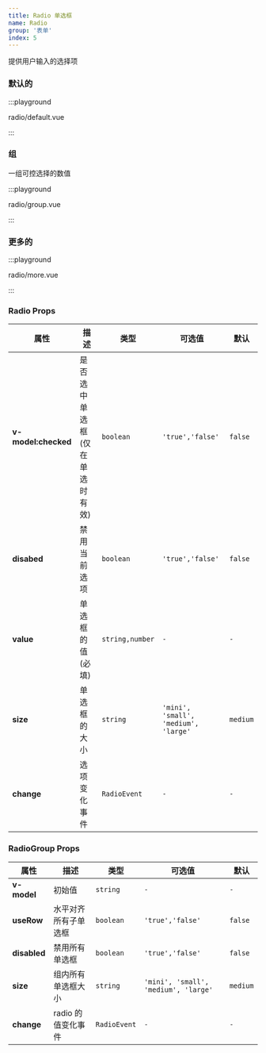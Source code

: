 ```yaml
---
title: Radio 单选框
name: Radio
group: '表单'
index: 5
---
```


提供用户输入的选择项

### 默认的

:::playground

radio/default.vue

:::

### 组

一组可控选择的数值

:::playground

radio/group.vue

:::

### 更多的

:::playground

radio/more.vue

:::

### Radio Props

| 属性                | 描述                           | 类型            | 可选值                               | 默认     |
| ------------------- | ------------------------------ | --------------- | ------------------------------------ | -------- |
| **v-model:checked** | 是否选中单选框(仅在单选时有效) | `boolean`       | `'true','false'`                     | `false`  |
| **disabed**         | 禁用当前选项                   | `boolean`       | `'true','false'`                     | `false`  |
| **value**           | 单选框的值(必填)               | `string,number` | `-`                                  | `-`      |
| **size**            | 单选框的大小                   | `string`        | `'mini', 'small', 'medium', 'large'` | `medium` |
| **change**          | 选项变化事件                   | `RadioEvent`    | `-`                                  | `-`      |

### RadioGroup Props

| 属性         | 描述                 | 类型         | 可选值                               | 默认     |
| ------------ | -------------------- | ------------ | ------------------------------------ | -------- |
| **v-model**  | 初始值               | `string`     | `-`                                  | `-`      |
| **useRow**   | 水平对齐所有子单选框 | `boolean`    | `'true','false'`                     | `false`  |
| **disabled** | 禁用所有单选框       | `boolean`    | `'true','false'`                     | `false`  |
| **size**     | 组内所有单选框大小   | `string`     | `'mini', 'small', 'medium', 'large'` | `medium` |
| **change**   | radio 的值变化事件   | `RadioEvent` | `-`                                  | `-`      |
